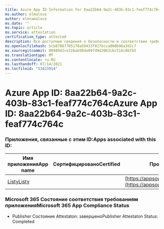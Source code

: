 ```yaml
---
title: Azure App ID Information for 8aa22b64-9a2c-403b-83c1-feaf774c764c
ms.author: elmalova
author: elenamalova
ms.date: ''
ms.topic: article
ms.service: attestation
certification_type: attested
description: Все доступные сведения о безопасности и соответствии требованиям для 8aa22b64-9a2c-403b-83c1-feaf774c764c.
ms.openlocfilehash: 5cb87887705170a59433f027bcca008b96a3d1c7
ms.sourcegitcommit: 0098942ce316ab984e09fd9d2063cbc516c8bfb5
ms.translationtype: MT
ms.contentlocale: ru-RU
ms.lasthandoff: 07/14/2021
ms.locfileid: "53423914"
---
```

# <a name="azure-app-id-8aa22b64-9a2c-403b-83c1-feaf774c764c"></a><span data-ttu-id="9fa8b-103">Azure App ID: 8aa22b64-9a2c-403b-83c1-feaf774c764c</span><span class="sxs-lookup"><span data-stu-id="9fa8b-103">Azure App ID: 8aa22b64-9a2c-403b-83c1-feaf774c764c</span></span>


### <a name="apps-associated-with-this-id"></a><span data-ttu-id="9fa8b-104">Приложения, связанные с этим ID:</span><span class="sxs-lookup"><span data-stu-id="9fa8b-104">Apps associated with this ID:</span></span>
| <span data-ttu-id="9fa8b-105">**Имя приложения**</span><span class="sxs-lookup"><span data-stu-id="9fa8b-105">**App name**</span></span> | <span data-ttu-id="9fa8b-106">**Сертифицировано**</span><span class="sxs-lookup"><span data-stu-id="9fa8b-106">**Certified**</span></span> | <span data-ttu-id="9fa8b-107">**Просмотр в AppSource**</span><span class="sxs-lookup"><span data-stu-id="9fa8b-107">**View in AppSource**</span></span> |
|-|-|-|
| [<span data-ttu-id="9fa8b-108">Listy</span><span class="sxs-lookup"><span data-stu-id="9fa8b-108">Listy</span></span>](https://docs.microsoft.com/en-us/microsoft-365-app-certification/forward/WA200000798) |  | [https://appsource.microsoft.com/product/office/WA200000798](https://appsource.microsoft.com/product/office/WA200000798) |

### <a name="microsoft-365-app-compliance-status"></a><span data-ttu-id="9fa8b-109">Microsoft 365 Состояние соответствия требованиям приложения</span><span class="sxs-lookup"><span data-stu-id="9fa8b-109">Microsoft 365 App Compliance Status</span></span>
- <span data-ttu-id="9fa8b-110">Publisher Состояние Attestaton: завершено</span><span class="sxs-lookup"><span data-stu-id="9fa8b-110">Publisher Attestaton Status: Completed</span></span>
